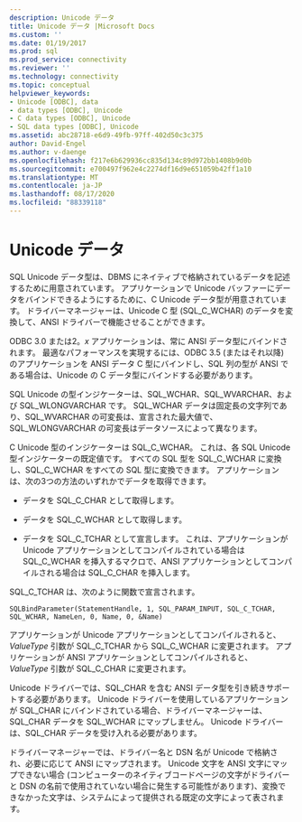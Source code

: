 ```yaml
---
description: Unicode データ
title: Unicode データ |Microsoft Docs
ms.custom: ''
ms.date: 01/19/2017
ms.prod: sql
ms.prod_service: connectivity
ms.reviewer: ''
ms.technology: connectivity
ms.topic: conceptual
helpviewer_keywords:
- Unicode [ODBC], data
- data types [ODBC], Unicode
- C data types [ODBC], Unicode
- SQL data types [ODBC], Unicode
ms.assetid: abc28718-e6d9-49fb-97ff-402d50c3c375
author: David-Engel
ms.author: v-daenge
ms.openlocfilehash: f217e6b629936cc835d134c89d972bb1408b9d0b
ms.sourcegitcommit: e700497f962e4c2274df16d9e651059b42ff1a10
ms.translationtype: MT
ms.contentlocale: ja-JP
ms.lasthandoff: 08/17/2020
ms.locfileid: "88339118"
---
```

# <a name="unicode-data"></a>Unicode データ
SQL Unicode データ型は、DBMS にネイティブで格納されているデータを記述するために用意されています。 アプリケーションで Unicode バッファーにデータをバインドできるようにするために、C Unicode データ型が用意されています。 ドライバーマネージャーは、Unicode C 型 (SQL_C_WCHAR) のデータを変換して、ANSI ドライバーで機能させることができます。  
  
 ODBC 3.0 または2。*x* アプリケーションは、常に ANSI データ型にバインドされます。 最適なパフォーマンスを実現するには、ODBC 3.5 (またはそれ以降) のアプリケーションを ANSI データ C 型にバインドし、SQL 列の型が ANSI である場合は、Unicode の C データ型にバインドする必要があります。  
  
 SQL Unicode の型インジケーターは、SQL_WCHAR、SQL_WVARCHAR、および SQL_WLONGVARCHAR です。 SQL_WCHAR データは固定長の文字列であり、SQL_WVARCHAR の可変長は、宣言された最大値で、SQL_WLONGVARCHAR の可変長はデータソースによって異なります。  
  
 C Unicode 型のインジケーターは SQL_C_WCHAR。 これは、各 SQL Unicode 型インジケーターの既定値です。 すべての SQL 型を SQL_C_WCHAR に変換し、SQL_C_WCHAR をすべての SQL 型に変換できます。 アプリケーションは、次の3つの方法のいずれかでデータを取得できます。  
  
-   データを SQL_C_CHAR として取得します。  
  
-   データを SQL_C_WCHAR として取得します。  
  
-   データを SQL_C_TCHAR として宣言します。 これは、アプリケーションが Unicode アプリケーションとしてコンパイルされている場合は SQL_C_WCHAR を挿入するマクロで、ANSI アプリケーションとしてコンパイルされる場合は SQL_C_CHAR を挿入します。  
  
 SQL_C_TCHAR は、次のように関数で宣言されます。  
  
```  
SQLBindParameter(StatementHandle, 1, SQL_PARAM_INPUT, SQL_C_TCHAR, SQL_WCHAR, NameLen, 0, Name, 0, &Name)  
```  
  
 アプリケーションが Unicode アプリケーションとしてコンパイルされると、 *ValueType* 引数が SQL_C_TCHAR から SQL_C_WCHAR に変更されます。 アプリケーションが ANSI アプリケーションとしてコンパイルされると、 *ValueType* 引数が SQL_C_CHAR に変更されます。  
  
 Unicode ドライバーでは、SQL_CHAR を含む ANSI データ型を引き続きサポートする必要があります。 Unicode ドライバーを使用しているアプリケーションが SQL_CHAR にバインドされている場合、ドライバーマネージャーは、SQL_CHAR データを SQL_WCHAR にマップしません。 Unicode ドライバーは、SQL_CHAR データを受け入れる必要があります。  
  
 ドライバーマネージャーでは、ドライバー名と DSN 名が Unicode で格納され、必要に応じて ANSI にマップされます。 Unicode 文字を ANSI 文字にマップできない場合 (コンピューターのネイティブコードページの文字がドライバーと DSN の名前で使用されていない場合に発生する可能性があります)、変換できなかった文字は、システムによって提供される既定の文字によって表されます。
